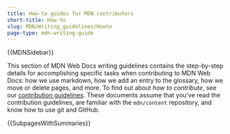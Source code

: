 ```yaml
---
title: How-to guides for MDN contributors
short-title: How-to
slug: MDN/Writing_guidelines/Howto
page-type: mdn-writing-guide
---
```


{{MDNSidebar}}

This section of MDN Web Docs writing guidelines contains the step-by-step details for accomplishing specific tasks when contributing to MDN Web Docs: how we use markdown, how we add an entry to the glossary, how we move or delete pages, and more.
To find out about _how to contribute_, see our [contribution guidelines](/en-US/docs/MDN/Community).
These documents assume that you've read the contribution guidelines, are familiar with the `mdn/content` repository, and know how to use git and GitHub.

{{SubpagesWithSummaries}}
